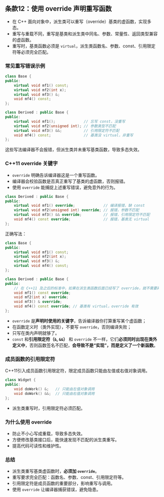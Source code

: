 ## 条款12：使用 override 声明重写函数

- 在 C++ 面向对象中，派生类可以重写（override）基类的虚函数，实现多态。
- 重写与重载不同，重写是基类和派生类中同名、参数、常量性、返回类型兼容的虚函数。
- 重写时，基类函数必须是 `virtual`，派生类函数名、参数、const、引用限定符等必须完全匹配。

### 常见重写错误示例

```cpp
class Base {
public:
    virtual void mf1() const;
    virtual void mf2(int x);
    virtual void mf3() &;
    void mf4() const;
};

class Derived : public Base {
public:
    virtual void mf1();             // 忘写 const，没重写
    virtual void mf2(unsigned int); // 参数类型不匹配
    virtual void mf3() &&;          // 引用限定符不匹配
    void mf4() const;               // 基类没 virtual，非重写
};
```

这些写法编译器不会报错，但派生类并未重写基类函数，导致多态失效。

### C++11 override 关键字

- `override` 明确告诉编译器这是一个重写函数。
- 编译器会校验函数是否真正重写了基类的虚函数，否则报错。
- 使用 `override` 能捕捉上述重写错误，避免意外的行为。

```cpp
class Derived : public Base {
public:
    virtual void mf1() override;          	 // 编译报错，缺 const
    virtual void mf2(unsigned int) override; // 报错，参数不匹配
    virtual void mf3() && override;       	 // 报错，引用限定符不匹配
    void mf4() const override;            	 // 报错，基类无 virtual
};
```

正确写法：

```cpp
class Base {
public:
    virtual void mf1() const;
    virtual void mf2(int x);
    virtual void mf3() &;
    virtual void mf4() const;
};

class Derived : public Base {
public:
    // 在 C++11 及之后的标准中，如果在派生类函数后面已经写了 override，就不需要再写 virtual
    void mf1() const override;
    void mf2(int x) override;
    void mf3() & override;
    void mf4() const override; // 基类有 virtual，override 有效
};
```

- `override` 是**声明时使用的关键字**，告诉编译器你打算重写某个虚函数；
- 在函数定义时（类外实现），不要写 `override`，否则编译失败；
- 只写在类内声明就够了。
- `const` 和**引用限定符（`&`, `&&`）** 和 `override` 不一样，它们**必须同时出现在类外定义中**，否则函数签名不匹配，**会导致不是“实现”，而是定义了一个新函数**。

### 成员函数的引用限定符

C++11引入成员函数引用限定符，限定成员函数只能由左值或右值对象调用。

```cpp
class Widget {
public:
    void doWork() &;   // 只能由左值对象调用
    void doWork() &&;  // 只能由右值对象调用
};
```

- 派生类重写时，引用限定符必须匹配。

### 为什么使用 override

- 防止不小心写成重载，导致多态失效。
- 方便修改基类接口后，能快速发现不匹配的派生类重写。
- 提高代码可读性和维护性。

### 总结

- 派生类重写基类虚函数时，**必须加 `override`**。
- 重写要求完全匹配：函数名、参数、const、引用限定符等。
- 引用限定符是成员函数的重要部分，影响重写与调用。
- 使用 `override` 让编译器捕获错误，避免隐患。